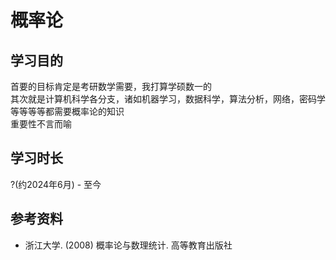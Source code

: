 # 概率论

## 学习目的

首要的目标肯定是考研数学需要，我打算学硕数一的  
其次就是计算机科学各分支，诸如机器学习，数据科学，算法分析，网络，密码学等等等等都需要概率论的知识  
重要性不言而喻

## 学习时长

?(约2024年6月) - 至今

## 参考资料

- 浙江大学. (2008) 概率论与数理统计. 高等教育出版社
